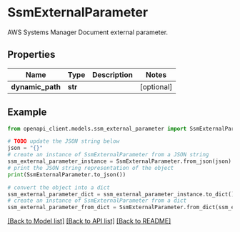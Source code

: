 # SsmExternalParameter

AWS Systems Manager Document external parameter.

## Properties

Name | Type | Description | Notes
------------ | ------------- | ------------- | -------------
**dynamic_path** | **str** |  | [optional] 

## Example

```python
from openapi_client.models.ssm_external_parameter import SsmExternalParameter

# TODO update the JSON string below
json = "{}"
# create an instance of SsmExternalParameter from a JSON string
ssm_external_parameter_instance = SsmExternalParameter.from_json(json)
# print the JSON string representation of the object
print(SsmExternalParameter.to_json())

# convert the object into a dict
ssm_external_parameter_dict = ssm_external_parameter_instance.to_dict()
# create an instance of SsmExternalParameter from a dict
ssm_external_parameter_from_dict = SsmExternalParameter.from_dict(ssm_external_parameter_dict)
```
[[Back to Model list]](../README.md#documentation-for-models) [[Back to API list]](../README.md#documentation-for-api-endpoints) [[Back to README]](../README.md)


